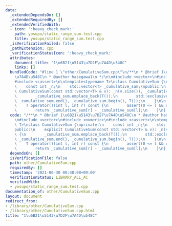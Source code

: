 ```yaml
---
data:
  _extendedDependsOn: []
  _extendedRequiredBy: []
  _extendedVerifiedWith:
  - icon: ':heavy_check_mark:'
    path: yosupo/static_range_sum.test.cpp
    title: yosupo/static_range_sum.test.cpp
  _isVerificationFailed: false
  _pathExtension: cpp
  _verificationStatusIcon: ':heavy_check_mark:'
  attributes:
    document_title: "1\u6B21\u5143\u7D2F\u7A4D\u548C"
    links: []
  bundledCode: "#line 1 \"other/CumulativeSum.cpp\"\n/**\n * @brief 1\u6B21\u5143\u7D2F\
    \u7A4D\u548C\n * @author hasegawa1\n */\n\n#include <vector>\n#include <numeric>\n\
    #include <cassert>\n\ntemplate<typename T>\nclass CumulativeSum {\nprivate:\n\
    \    const int _n;\n    std::vector<T> _cumulative_sum;\npublic:\n    explicit\
    \ CumulativeSum(const std::vector<T> & v): _n(v.size()), _cumulative_sum(v) {\n\
    \        _cumulative_sum.emplace_back(T());\n        std::exclusive_scan(_cumulative_sum.begin(),\
    \ _cumulative_sum.end(), _cumulative_sum.begin(), T());\n    }\n\n    // [l, r)\n\
    \    T operator()(int l, int r) const {\n        assert(0 <= l && r <= _n);\n\
    \        return _cumulative_sum[r] - _cumulative_sum[l];\n    }\n};\n"
  code: "/**\n * @brief 1\u6B21\u5143\u7D2F\u7A4D\u548C\n * @author hasegawa1\n */\n\
    \n#include <vector>\n#include <numeric>\n#include <cassert>\n\ntemplate<typename\
    \ T>\nclass CumulativeSum {\nprivate:\n    const int _n;\n    std::vector<T> _cumulative_sum;\n\
    public:\n    explicit CumulativeSum(const std::vector<T> & v): _n(v.size()), _cumulative_sum(v)\
    \ {\n        _cumulative_sum.emplace_back(T());\n        std::exclusive_scan(_cumulative_sum.begin(),\
    \ _cumulative_sum.end(), _cumulative_sum.begin(), T());\n    }\n\n    // [l, r)\n\
    \    T operator()(int l, int r) const {\n        assert(0 <= l && r <= _n);\n\
    \        return _cumulative_sum[r] - _cumulative_sum[l];\n    }\n};\n"
  dependsOn: []
  isVerificationFile: false
  path: other/CumulativeSum.cpp
  requiredBy: []
  timestamp: '2021-06-30 00:48:08+09:00'
  verificationStatus: LIBRARY_ALL_AC
  verifiedWith:
  - yosupo/static_range_sum.test.cpp
documentation_of: other/CumulativeSum.cpp
layout: document
redirect_from:
- /library/other/CumulativeSum.cpp
- /library/other/CumulativeSum.cpp.html
title: "1\u6B21\u5143\u7D2F\u7A4D\u548C"
---
```


